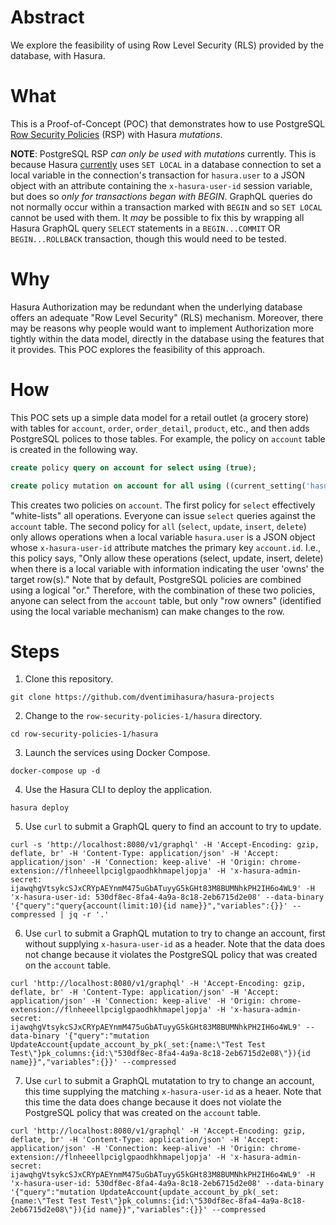 # Abstract #

We explore the feasibility of using Row Level Security (RLS) provided
by the database, with Hasura.

# What #

This is a Proof-of-Concept (POC) that demonstrates how to use
PostgreSQL [Row Security
Policies](https://www.postgresql.org/docs/current/ddl-rowsecurity.html)
(RSP) with Hasura *mutations*.

**NOTE**: PostgreSQL RSP *can only be used with mutations* currently.
This is because Hasura
[currently](https://github.com/hasura/graphql-engine-mono/blob/bf6b01a8fa07e42efe9ab9ebdae0a90757a4c34b/server/src-lib/Hasura/Backends/Postgres/Connection/MonadTx.hs#L124)
uses `SET LOCAL` in a database connection to set a local variable in
the connection's transaction for `hasura.user` to a JSON object with
an attribute containing the `x-hasura-user-id` session variable, but
does so *only for transactions began with BEGIN*.  GraphQL queries do
not normally occur within a transaction marked with `BEGIN` and so
`SET LOCAL` cannot be used with them.  It *may* be possible to fix
this by wrapping all Hasura GraphQL query `SELECT` statements in a
`BEGIN...COMMIT` OR `BEGIN...ROLLBACK` transaction, though this would
need to be tested.

# Why #

Hasura Authorization may be redundant when the underlying database
offers an adequate "Row Level Security" (RLS) mechanism.  Moreover,
there may be reasons why people would want to implement Authorization
more tightly within the data model, directly in the database using the
features that it provides.  This POC explores the feasibility of this
approach.

# How #

This POC sets up a simple data model for a retail outlet (a grocery
store) with tables for `account`, `order`, `order_detail`, `product`,
etc., and then adds PostgreSQL polices to those tables.  For example,
the policy on `account` table is created in the following way.

```sql
create policy query on account for select using (true);

create policy mutation on account for all using ((current_setting('hasura.user')::jsonb->>'x-hasura-user-id')::uuid = id);
```

This creates two policies on `account`.  The first policy for `select`
effectively "white-lists" all operations.  Everyone can issue `select`
queries against the `account` table.  The second policy for `all`
(`select`, `update`, `insert`, `delete`) only allows operations when a
local variable `hasura.user` is a JSON object whose `x-hasura-user-id`
attribute matches the primary key `account.id`.  I.e., this policy
says, "Only allow these operations (select, update, insert, delete)
when there is a local variable with information indicating the user
'owns' the target row(s)."  Note that by default, PostgreSQL policies
are combined using a logical "or."  Therefore, with the combination of
these two policies, anyone can select from the `account` table, but
only "row owners" (identified using the local variable mechanism) can
make changes to the row.

# Steps #

1. Clone this repository.

```shell
git clone https://github.com/dventimihasura/hasura-projects
```

2. Change to the `row-security-policies-1/hasura` directory.

```shell
cd row-security-policies-1/hasura
```

3. Launch the services using Docker Compose.

```shell
docker-compose up -d
```

4. Use the Hasura CLI to deploy the application.

```shell
hasura deploy
```

5. Use `curl` to submit a GraphQL query to find an account to try to
   update. 
   
```shell
curl -s 'http://localhost:8080/v1/graphql' -H 'Accept-Encoding: gzip, deflate, br' -H 'Content-Type: application/json' -H 'Accept: application/json' -H 'Connection: keep-alive' -H 'Origin: chrome-extension://flnheeellpciglgpaodhkhmapeljopja' -H 'x-hasura-admin-secret: ijawqhgVtsykcSJxCRYpAEYnmM475uGbATuyyG5kGHt83M8BUMNhkPH2IH6o4WL9' -H 'x-hasura-user-id: 530df8ec-8fa4-4a9a-8c18-2eb6715d2e08' --data-binary '{"query":"query{account(limit:10){id name}}","variables":{}}' --compressed | jq -r '.'
```

6. Use `curl` to submit a GraphQL mutation to try to change an
   account, first without supplying `x-hasura-user-id` as a header.
   Note that the data does not change because it violates the
   PostgreSQL policy that was created on the `account` table.
   
```shell
curl 'http://localhost:8080/v1/graphql' -H 'Accept-Encoding: gzip, deflate, br' -H 'Content-Type: application/json' -H 'Accept: application/json' -H 'Connection: keep-alive' -H 'Origin: chrome-extension://flnheeellpciglgpaodhkhmapeljopja' -H 'x-hasura-admin-secret: ijawqhgVtsykcSJxCRYpAEYnmM475uGbATuyyG5kGHt83M8BUMNhkPH2IH6o4WL9' --data-binary '{"query":"mutation UpdateAccount{update_account_by_pk(_set:{name:\"Test Test Test\"}pk_columns:{id:\"530df8ec-8fa4-4a9a-8c18-2eb6715d2e08\"}){id name}}","variables":{}}' --compressed
```

7. Use `curl` to submit a GraphQL mutatation to try to change an
   account, this time supplying the matching `x-hasura-user-id` as a
   heaer.  Note that this time the data does change because it does
   not violate the PostgreSQL policy that was created on the `account`
   table.
   
```shell
curl 'http://localhost:8080/v1/graphql' -H 'Accept-Encoding: gzip, deflate, br' -H 'Content-Type: application/json' -H 'Accept: application/json' -H 'Connection: keep-alive' -H 'Origin: chrome-extension://flnheeellpciglgpaodhkhmapeljopja' -H 'x-hasura-admin-secret: ijawqhgVtsykcSJxCRYpAEYnmM475uGbATuyyG5kGHt83M8BUMNhkPH2IH6o4WL9' -H 'x-hasura-user-id: 530df8ec-8fa4-4a9a-8c18-2eb6715d2e08' --data-binary '{"query":"mutation UpdateAccount{update_account_by_pk(_set:{name:\"Test Test Test\"}pk_columns:{id:\"530df8ec-8fa4-4a9a-8c18-2eb6715d2e08\"}){id name}}","variables":{}}' --compressed
```
